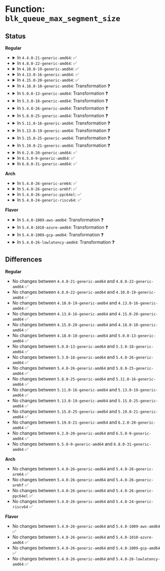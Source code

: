 # Function: <code>blk_queue_max_segment_size</code>

## Status
<b>Regular</b>
<ul>
<li>
<details>
<summary>In <code>4.4.0-21-generic-amd64</code>: ✅</summary>

```c
void blk_queue_max_segment_size(struct request_queue * q, unsigned int max_size)
```

```json
{
  "name": "blk_queue_max_segment_size",
  "collision_type": "Unique Global",
  "inline_type": "No",
  "funcs": [
    {
      "addr": 18446744071582770528,
      "name": "blk_queue_max_segment_size",
      "external": true,
      "loc": "block/blk-settings.c:330",
      "file": "block/blk-settings.c",
      "inline": "seen, unknown",
      "caller_inline": [],
      "caller_func": [
        "drivers/block/virtio_blk.c:virtblk_probe",
        "drivers/block/virtio_blk.c:virtblk_probe",
        "drivers/block/xen-blkfront.c:xlvbd_alloc_gendisk",
        "drivers/scsi/scsi_lib.c:__scsi_init_queue"
      ]
    }
  ],
  "symbols": [
    {
      "addr": 18446744071582770528,
      "name": "blk_queue_max_segment_size",
      "section": ".text",
      "bind": "STB_GLOBAL",
      "size": 61
    }
  ]
}
```
</details>
</li>
<li>
<details>
<summary>In <code>4.8.0-22-generic-amd64</code>: ✅</summary>

```c
void blk_queue_max_segment_size(struct request_queue * q, unsigned int max_size)
```

```json
{
  "name": "blk_queue_max_segment_size",
  "collision_type": "Unique Global",
  "inline_type": "No",
  "funcs": [
    {
      "addr": 18446744071583048928,
      "name": "blk_queue_max_segment_size",
      "external": true,
      "loc": "block/blk-settings.c:330",
      "file": "block/blk-settings.c",
      "inline": "seen, unknown",
      "caller_inline": [],
      "caller_func": [
        "drivers/block/virtio_blk.c:virtblk_probe",
        "drivers/block/virtio_blk.c:virtblk_probe",
        "drivers/block/xen-blkfront.c:blkif_set_queue_limits",
        "drivers/scsi/scsi_lib.c:__scsi_init_queue"
      ]
    }
  ],
  "symbols": [
    {
      "addr": 18446744071583048928,
      "name": "blk_queue_max_segment_size",
      "section": ".text",
      "bind": "STB_GLOBAL",
      "size": 61
    }
  ]
}
```
</details>
</li>
<li>
<details>
<summary>In <code>4.10.0-19-generic-amd64</code>: ✅</summary>

```c
void blk_queue_max_segment_size(struct request_queue * q, unsigned int max_size)
```

```json
{
  "name": "blk_queue_max_segment_size",
  "collision_type": "Unique Global",
  "inline_type": "No",
  "funcs": [
    {
      "addr": 18446744071583154528,
      "name": "blk_queue_max_segment_size",
      "external": true,
      "loc": "block/blk-settings.c:348",
      "file": "block/blk-settings.c",
      "inline": "seen, unknown",
      "caller_inline": [],
      "caller_func": [
        "drivers/block/xen-blkfront.c:blkif_set_queue_limits",
        "drivers/scsi/scsi_lib.c:__scsi_init_queue"
      ]
    }
  ],
  "symbols": [
    {
      "addr": 18446744071583154528,
      "name": "blk_queue_max_segment_size",
      "section": ".text",
      "bind": "STB_GLOBAL",
      "size": 61
    }
  ]
}
```
</details>
</li>
<li>
<details>
<summary>In <code>4.13.0-16-generic-amd64</code>: ✅</summary>

```c
void blk_queue_max_segment_size(struct request_queue * q, unsigned int max_size)
```

```json
{
  "name": "blk_queue_max_segment_size",
  "collision_type": "Unique Global",
  "inline_type": "No",
  "funcs": [
    {
      "addr": 18446744071583211696,
      "name": "blk_queue_max_segment_size",
      "external": true,
      "loc": "block/blk-settings.c:359",
      "file": "block/blk-settings.c",
      "inline": "seen, unknown",
      "caller_inline": [],
      "caller_func": [
        "drivers/block/xen-blkfront.c:blkif_set_queue_limits",
        "drivers/scsi/scsi_lib.c:__scsi_init_queue"
      ]
    }
  ],
  "symbols": [
    {
      "addr": 18446744071583211696,
      "name": "blk_queue_max_segment_size",
      "section": ".text",
      "bind": "STB_GLOBAL",
      "size": 61
    }
  ]
}
```
</details>
</li>
<li>
<details>
<summary>In <code>4.15.0-20-generic-amd64</code>: ✅</summary>

```c
void blk_queue_max_segment_size(struct request_queue * q, unsigned int max_size)
```

```json
{
  "name": "blk_queue_max_segment_size",
  "collision_type": "Unique Global",
  "inline_type": "No",
  "funcs": [
    {
      "addr": 18446744071583388400,
      "name": "blk_queue_max_segment_size",
      "external": true,
      "loc": "block/blk-settings.c:360",
      "file": "block/blk-settings.c",
      "inline": "seen, unknown",
      "caller_inline": [],
      "caller_func": [
        "drivers/block/xen-blkfront.c:blkif_set_queue_limits",
        "drivers/scsi/scsi_lib.c:__scsi_init_queue"
      ]
    }
  ],
  "symbols": [
    {
      "addr": 18446744071583388400,
      "name": "blk_queue_max_segment_size",
      "section": ".text",
      "bind": "STB_GLOBAL",
      "size": 61
    }
  ]
}
```
</details>
</li>
<li>
<details>
<summary>In <code>4.18.0-10-generic-amd64</code>: Transformation ❓</summary>

```c
void blk_queue_max_segment_size(struct request_queue * q, unsigned int max_size)
```

```json
{
  "name": "blk_queue_max_segment_size",
  "collision_type": "Unique Global",
  "inline_type": "No",
  "funcs": [
    {
      "addr": 0,
      "name": "blk_queue_max_segment_size",
      "external": true,
      "loc": "block/blk-settings.c:360",
      "file": "block/blk-settings.c",
      "inline": "seen, unknown",
      "caller_inline": [],
      "caller_func": [
        "drivers/block/xen-blkfront.c:blkif_set_queue_limits",
        "drivers/scsi/scsi_lib.c:__scsi_init_queue"
      ]
    }
  ],
  "symbols": [
    {
      "addr": 18446744071583600109,
      "name": "blk_queue_max_segment_size.cold.9",
      "section": ".text",
      "bind": "STB_LOCAL",
      "size": 34
    },
    {
      "addr": 18446744071583598240,
      "name": "blk_queue_max_segment_size",
      "section": ".text",
      "bind": "STB_GLOBAL",
      "size": 34
    }
  ]
}
```
</details>
</li>
<li>
<details>
<summary>In <code>5.0.0-13-generic-amd64</code>: Transformation ❓</summary>

```c
void blk_queue_max_segment_size(struct request_queue * q, unsigned int max_size)
```

```json
{
  "name": "blk_queue_max_segment_size",
  "collision_type": "Unique Global",
  "inline_type": "No",
  "funcs": [
    {
      "addr": 0,
      "name": "blk_queue_max_segment_size",
      "external": true,
      "loc": "block/blk-settings.c:304",
      "file": "block/blk-settings.c",
      "inline": "seen, unknown",
      "caller_inline": [],
      "caller_func": [
        "drivers/block/xen-blkfront.c:blkif_set_queue_limits",
        "drivers/scsi/scsi_lib.c:__scsi_init_queue"
      ]
    }
  ],
  "symbols": [
    {
      "addr": 18446744071583706349,
      "name": "blk_queue_max_segment_size.cold.8",
      "section": ".text",
      "bind": "STB_LOCAL",
      "size": 34
    },
    {
      "addr": 18446744071583704512,
      "name": "blk_queue_max_segment_size",
      "section": ".text",
      "bind": "STB_GLOBAL",
      "size": 34
    }
  ]
}
```
</details>
</li>
<li>
<details>
<summary>In <code>5.3.0-18-generic-amd64</code>: Transformation ❓</summary>

```c
void blk_queue_max_segment_size(struct request_queue * q, unsigned int max_size)
```

```json
{
  "name": "blk_queue_max_segment_size",
  "collision_type": "Unique Global",
  "inline_type": "No",
  "funcs": [
    {
      "addr": 0,
      "name": "blk_queue_max_segment_size",
      "external": true,
      "loc": "block/blk-settings.c:305",
      "file": "block/blk-settings.c",
      "inline": "seen, unknown",
      "caller_inline": [],
      "caller_func": [
        "drivers/block/xen-blkfront.c:blkif_set_queue_limits",
        "drivers/scsi/scsi_lib.c:__scsi_init_queue"
      ]
    }
  ],
  "symbols": [
    {
      "addr": 18446744071583894977,
      "name": "blk_queue_max_segment_size.cold",
      "section": ".text",
      "bind": "STB_LOCAL",
      "size": 34
    },
    {
      "addr": 18446744071583893184,
      "name": "blk_queue_max_segment_size",
      "section": ".text",
      "bind": "STB_GLOBAL",
      "size": 55
    }
  ]
}
```
</details>
</li>
<li>
<details>
<summary>In <code>5.4.0-26-generic-amd64</code>: Transformation ❓</summary>

```c
void blk_queue_max_segment_size(struct request_queue * q, unsigned int max_size)
```

```json
{
  "name": "blk_queue_max_segment_size",
  "collision_type": "Unique Global",
  "inline_type": "No",
  "funcs": [
    {
      "addr": 0,
      "name": "blk_queue_max_segment_size",
      "external": true,
      "loc": "block/blk-settings.c:306",
      "file": "block/blk-settings.c",
      "inline": "seen, unknown",
      "caller_inline": [],
      "caller_func": [
        "drivers/block/xen-blkfront.c:blkif_set_queue_limits",
        "drivers/scsi/scsi_lib.c:__scsi_init_queue"
      ]
    }
  ],
  "symbols": [
    {
      "addr": 18446744071583998337,
      "name": "blk_queue_max_segment_size.cold",
      "section": ".text",
      "bind": "STB_LOCAL",
      "size": 34
    },
    {
      "addr": 18446744071583996480,
      "name": "blk_queue_max_segment_size",
      "section": ".text",
      "bind": "STB_GLOBAL",
      "size": 55
    }
  ]
}
```
</details>
</li>
<li>
<details>
<summary>In <code>5.8.0-25-generic-amd64</code>: Transformation ❓</summary>

```c
void blk_queue_max_segment_size(struct request_queue * q, unsigned int max_size)
```

```json
{
  "name": "blk_queue_max_segment_size",
  "collision_type": "Unique Global",
  "inline_type": "No",
  "funcs": [
    {
      "addr": 0,
      "name": "blk_queue_max_segment_size",
      "external": true,
      "loc": "block/blk-settings.c:299",
      "file": "block/blk-settings.c",
      "inline": "seen, unknown",
      "caller_inline": [],
      "caller_func": [
        "drivers/block/xen-blkfront.c:blkif_set_queue_limits",
        "drivers/scsi/scsi_lib.c:__scsi_init_queue"
      ]
    }
  ],
  "symbols": [
    {
      "addr": 18446744071584387363,
      "name": "blk_queue_max_segment_size.cold",
      "section": ".text",
      "bind": "STB_LOCAL",
      "size": 34
    },
    {
      "addr": 18446744071584385248,
      "name": "blk_queue_max_segment_size",
      "section": ".text",
      "bind": "STB_GLOBAL",
      "size": 61
    }
  ]
}
```
</details>
</li>
<li>
<details>
<summary>In <code>5.11.0-16-generic-amd64</code>: Transformation ❓</summary>

```c
void blk_queue_max_segment_size(struct request_queue * q, unsigned int max_size)
```

```json
{
  "name": "blk_queue_max_segment_size",
  "collision_type": "Unique Global",
  "inline_type": "No",
  "funcs": [
    {
      "addr": 0,
      "name": "blk_queue_max_segment_size",
      "external": true,
      "loc": "block/blk-settings.c:303",
      "file": "block/blk-settings.c",
      "inline": "seen, unknown",
      "caller_inline": [],
      "caller_func": [
        "drivers/block/xen-blkfront.c:blkif_set_queue_limits",
        "drivers/scsi/scsi_lib.c:__scsi_init_queue"
      ]
    }
  ],
  "symbols": [
    {
      "addr": 18446744071591372629,
      "name": "blk_queue_max_segment_size.cold",
      "section": ".text",
      "bind": "STB_LOCAL",
      "size": 34
    },
    {
      "addr": 18446744071584499392,
      "name": "blk_queue_max_segment_size",
      "section": ".text",
      "bind": "STB_GLOBAL",
      "size": 61
    }
  ]
}
```
</details>
</li>
<li>
<details>
<summary>In <code>5.13.0-19-generic-amd64</code>: Transformation ❓</summary>

```c
void blk_queue_max_segment_size(struct request_queue * q, unsigned int max_size)
```

```json
{
  "name": "blk_queue_max_segment_size",
  "collision_type": "Unique Global",
  "inline_type": "No",
  "funcs": [
    {
      "addr": 0,
      "name": "blk_queue_max_segment_size",
      "external": true,
      "loc": "block/blk-settings.c:276",
      "file": "block/blk-settings.c",
      "inline": "seen, unknown",
      "caller_inline": [],
      "caller_func": [
        "drivers/block/xen-blkfront.c:blkif_set_queue_limits",
        "drivers/scsi/scsi_lib.c:__scsi_init_queue"
      ]
    }
  ],
  "symbols": [
    {
      "addr": 18446744071591315228,
      "name": "blk_queue_max_segment_size.cold",
      "section": ".text",
      "bind": "STB_LOCAL",
      "size": 34
    },
    {
      "addr": 18446744071584533904,
      "name": "blk_queue_max_segment_size",
      "section": ".text",
      "bind": "STB_GLOBAL",
      "size": 61
    }
  ]
}
```
</details>
</li>
<li>
<details>
<summary>In <code>5.15.0-25-generic-amd64</code>: Transformation ❓</summary>

```c
void blk_queue_max_segment_size(struct request_queue * q, unsigned int max_size)
```

```json
{
  "name": "blk_queue_max_segment_size",
  "collision_type": "Unique Global",
  "inline_type": "No",
  "funcs": [
    {
      "addr": 0,
      "name": "blk_queue_max_segment_size",
      "external": true,
      "loc": "block/blk-settings.c:279",
      "file": "block/blk-settings.c",
      "inline": "seen, unknown",
      "caller_inline": [],
      "caller_func": [
        "drivers/block/xen-blkfront.c:blkif_set_queue_limits",
        "drivers/scsi/scsi_lib.c:__scsi_init_queue"
      ]
    }
  ],
  "symbols": [
    {
      "addr": 18446744071592313279,
      "name": "blk_queue_max_segment_size.cold",
      "section": ".text",
      "bind": "STB_LOCAL",
      "size": 34
    },
    {
      "addr": 18446744071584944864,
      "name": "blk_queue_max_segment_size",
      "section": ".text",
      "bind": "STB_GLOBAL",
      "size": 61
    }
  ]
}
```
</details>
</li>
<li>
<details>
<summary>In <code>5.19.0-21-generic-amd64</code>: Transformation ❓</summary>

```c
void blk_queue_max_segment_size(struct request_queue * q, unsigned int max_size)
```

```json
{
  "name": "blk_queue_max_segment_size",
  "collision_type": "Unique Global",
  "inline_type": "No",
  "funcs": [
    {
      "addr": 0,
      "name": "blk_queue_max_segment_size",
      "external": true,
      "loc": "block/blk-settings.c:278",
      "file": "block/blk-settings.c",
      "inline": "seen, unknown",
      "caller_inline": [],
      "caller_func": [
        "drivers/block/xen-blkfront.c:blkif_set_queue_limits",
        "drivers/scsi/scsi_lib.c:__scsi_init_queue"
      ]
    }
  ],
  "symbols": [
    {
      "addr": 18446744071594096005,
      "name": "blk_queue_max_segment_size.cold",
      "section": ".text",
      "bind": "STB_LOCAL",
      "size": 34
    },
    {
      "addr": 18446744071585647856,
      "name": "blk_queue_max_segment_size",
      "section": ".text",
      "bind": "STB_GLOBAL",
      "size": 85
    }
  ]
}
```
</details>
</li>
<li>
<details>
<summary>In <code>6.2.0-20-generic-amd64</code>: ✅</summary>

```c
void blk_queue_max_segment_size(struct request_queue * q, unsigned int max_size)
```

```json
{
  "name": "blk_queue_max_segment_size",
  "collision_type": "Unique Global",
  "inline_type": "No",
  "funcs": [
    {
      "addr": 18446744071586420496,
      "name": "blk_queue_max_segment_size",
      "external": true,
      "loc": "block/blk-settings.c:278",
      "file": "block/blk-settings.c",
      "inline": "seen, unknown",
      "caller_inline": [],
      "caller_func": [
        "drivers/block/xen-blkfront.c:blkif_set_queue_limits",
        "drivers/scsi/scsi_lib.c:__scsi_init_queue"
      ]
    }
  ],
  "symbols": [
    {
      "addr": 18446744071586420496,
      "name": "blk_queue_max_segment_size",
      "section": ".text",
      "bind": "STB_GLOBAL",
      "size": 120
    }
  ]
}
```
</details>
</li>
<li>
<details>
<summary>In <code>6.5.0-9-generic-amd64</code>: ✅</summary>

```c
void blk_queue_max_segment_size(struct request_queue * q, unsigned int max_size)
```

```json
{
  "name": "blk_queue_max_segment_size",
  "collision_type": "Unique Global",
  "inline_type": "No",
  "funcs": [
    {
      "addr": 18446744071586668000,
      "name": "blk_queue_max_segment_size",
      "external": true,
      "loc": "block/blk-settings.c:284",
      "file": "block/blk-settings.c",
      "inline": "seen, unknown",
      "caller_inline": [],
      "caller_func": [
        "drivers/block/virtio_blk.c:virtblk_probe",
        "drivers/block/xen-blkfront.c:blkif_set_queue_limits",
        "drivers/scsi/scsi_lib.c:__scsi_init_queue"
      ]
    }
  ],
  "symbols": [
    {
      "addr": 18446744071586668000,
      "name": "blk_queue_max_segment_size",
      "section": ".text",
      "bind": "STB_GLOBAL",
      "size": 120
    }
  ]
}
```
</details>
</li>
<li>
<details>
<summary>In <code>6.8.0-31-generic-amd64</code>: ✅</summary>

```c
void blk_queue_max_segment_size(struct request_queue * q, unsigned int max_size)
```

```json
{
  "name": "blk_queue_max_segment_size",
  "collision_type": "Unique Global",
  "inline_type": "No",
  "funcs": [
    {
      "addr": 18446744071586938944,
      "name": "blk_queue_max_segment_size",
      "external": true,
      "loc": "block/blk-settings.c:282",
      "file": "block/blk-settings.c",
      "inline": "seen, unknown",
      "caller_inline": [],
      "caller_func": [
        "drivers/block/virtio_blk.c:virtblk_probe",
        "drivers/block/xen-blkfront.c:blkif_set_queue_limits",
        "drivers/scsi/scsi_lib.c:__scsi_init_queue"
      ]
    }
  ],
  "symbols": [
    {
      "addr": 18446744071586938944,
      "name": "blk_queue_max_segment_size",
      "section": ".text",
      "bind": "STB_GLOBAL",
      "size": 120
    }
  ]
}
```
</details>
</li>
</ul>
<b>Arch</b>
<ul>
<li>
<details>
<summary>In <code>5.4.0-26-generic-arm64</code>: ✅</summary>

```c
void blk_queue_max_segment_size(struct request_queue * q, unsigned int max_size)
```

```json
{
  "name": "blk_queue_max_segment_size",
  "collision_type": "Unique Global",
  "inline_type": "No",
  "funcs": [
    {
      "addr": 18446603336495824064,
      "name": "blk_queue_max_segment_size",
      "external": true,
      "loc": "block/blk-settings.c:306",
      "file": "block/blk-settings.c",
      "inline": "seen, unknown",
      "caller_inline": [],
      "caller_func": [
        "drivers/block/xen-blkfront.c:blkif_set_queue_limits",
        "drivers/scsi/scsi_lib.c:__scsi_init_queue",
        "drivers/mmc/core/queue.c:mmc_init_queue"
      ]
    }
  ],
  "symbols": [
    {
      "addr": 18446603336495824064,
      "name": "blk_queue_max_segment_size",
      "section": ".text",
      "bind": "STB_GLOBAL",
      "size": 116
    }
  ]
}
```
</details>
</li>
<li>
<details>
<summary>In <code>5.4.0-26-generic-armhf</code>: ✅</summary>

```c
void blk_queue_max_segment_size(struct request_queue * q, unsigned int max_size)
```

```json
{
  "name": "blk_queue_max_segment_size",
  "collision_type": "Unique Global",
  "inline_type": "No",
  "funcs": [
    {
      "addr": 3229173332,
      "name": "blk_queue_max_segment_size",
      "external": true,
      "loc": "block/blk-settings.c:306",
      "file": "block/blk-settings.c",
      "inline": "seen, unknown",
      "caller_inline": [],
      "caller_func": [
        "drivers/scsi/scsi_lib.c:__scsi_init_queue",
        "drivers/mmc/core/queue.c:mmc_init_queue"
      ]
    }
  ],
  "symbols": [
    {
      "addr": 3229173332,
      "name": "blk_queue_max_segment_size",
      "section": ".text",
      "bind": "STB_GLOBAL",
      "size": 140
    }
  ]
}
```
</details>
</li>
<li>
<details>
<summary>In <code>5.4.0-26-generic-ppc64el</code>: ✅</summary>

```c
void blk_queue_max_segment_size(struct request_queue * q, unsigned int max_size)
```

```json
{
  "name": "blk_queue_max_segment_size",
  "collision_type": "Unique Global",
  "inline_type": "No",
  "funcs": [
    {
      "addr": 13835058055290013056,
      "name": "blk_queue_max_segment_size",
      "external": true,
      "loc": "block/blk-settings.c:306",
      "file": "block/blk-settings.c",
      "inline": "seen, unknown",
      "caller_inline": [],
      "caller_func": [
        "drivers/scsi/scsi_lib.c:__scsi_init_queue"
      ]
    }
  ],
  "symbols": [
    {
      "addr": 13835058055290013056,
      "name": "blk_queue_max_segment_size",
      "section": ".text",
      "bind": "STB_GLOBAL",
      "size": 136
    }
  ]
}
```
</details>
</li>
<li>
<details>
<summary>In <code>5.4.0-24-generic-riscv64</code>: ✅</summary>

```c
void blk_queue_max_segment_size(struct request_queue * q, unsigned int max_size)
```

```json
{
  "name": "blk_queue_max_segment_size",
  "collision_type": "Unique Global",
  "inline_type": "No",
  "funcs": [
    {
      "addr": 18446743936274958760,
      "name": "blk_queue_max_segment_size",
      "external": true,
      "loc": "block/blk-settings.c:306",
      "file": "block/blk-settings.c",
      "inline": "seen, unknown",
      "caller_inline": [],
      "caller_func": [
        "drivers/scsi/scsi_lib.c:__scsi_init_queue",
        "drivers/mmc/core/queue.c:mmc_init_queue"
      ]
    }
  ],
  "symbols": [
    {
      "addr": 18446743936274958760,
      "name": "blk_queue_max_segment_size",
      "section": ".text",
      "bind": "STB_GLOBAL",
      "size": 102
    }
  ]
}
```
</details>
</li>
</ul>
<b>Flavor</b>
<ul>
<li>
<details>
<summary>In <code>5.4.0-1009-aws-amd64</code>: Transformation ❓</summary>

```c
void blk_queue_max_segment_size(struct request_queue * q, unsigned int max_size)
```

```json
{
  "name": "blk_queue_max_segment_size",
  "collision_type": "Unique Global",
  "inline_type": "No",
  "funcs": [
    {
      "addr": 0,
      "name": "blk_queue_max_segment_size",
      "external": true,
      "loc": "block/blk-settings.c:306",
      "file": "block/blk-settings.c",
      "inline": "seen, unknown",
      "caller_inline": [],
      "caller_func": [
        "drivers/block/xen-blkfront.c:blkif_set_queue_limits",
        "drivers/scsi/scsi_lib.c:__scsi_init_queue"
      ]
    }
  ],
  "symbols": [
    {
      "addr": 18446744071583967073,
      "name": "blk_queue_max_segment_size.cold",
      "section": ".text",
      "bind": "STB_LOCAL",
      "size": 34
    },
    {
      "addr": 18446744071583965216,
      "name": "blk_queue_max_segment_size",
      "section": ".text",
      "bind": "STB_GLOBAL",
      "size": 55
    }
  ]
}
```
</details>
</li>
<li>
<details>
<summary>In <code>5.4.0-1010-azure-amd64</code>: Transformation ❓</summary>

```c
void blk_queue_max_segment_size(struct request_queue * q, unsigned int max_size)
```

```json
{
  "name": "blk_queue_max_segment_size",
  "collision_type": "Unique Global",
  "inline_type": "No",
  "funcs": [
    {
      "addr": 0,
      "name": "blk_queue_max_segment_size",
      "external": true,
      "loc": "block/blk-settings.c:306",
      "file": "block/blk-settings.c",
      "inline": "seen, unknown",
      "caller_inline": [],
      "caller_func": [
        "drivers/scsi/scsi_lib.c:__scsi_init_queue"
      ]
    }
  ],
  "symbols": [
    {
      "addr": 18446744071583903985,
      "name": "blk_queue_max_segment_size.cold",
      "section": ".text",
      "bind": "STB_LOCAL",
      "size": 34
    },
    {
      "addr": 18446744071583902128,
      "name": "blk_queue_max_segment_size",
      "section": ".text",
      "bind": "STB_GLOBAL",
      "size": 55
    }
  ]
}
```
</details>
</li>
<li>
<details>
<summary>In <code>5.4.0-1009-gcp-amd64</code>: Transformation ❓</summary>

```c
void blk_queue_max_segment_size(struct request_queue * q, unsigned int max_size)
```

```json
{
  "name": "blk_queue_max_segment_size",
  "collision_type": "Unique Global",
  "inline_type": "No",
  "funcs": [
    {
      "addr": 0,
      "name": "blk_queue_max_segment_size",
      "external": true,
      "loc": "block/blk-settings.c:306",
      "file": "block/blk-settings.c",
      "inline": "seen, unknown",
      "caller_inline": [],
      "caller_func": [
        "drivers/block/xen-blkfront.c:blkif_set_queue_limits",
        "drivers/scsi/scsi_lib.c:__scsi_init_queue"
      ]
    }
  ],
  "symbols": [
    {
      "addr": 18446744071583950833,
      "name": "blk_queue_max_segment_size.cold",
      "section": ".text",
      "bind": "STB_LOCAL",
      "size": 34
    },
    {
      "addr": 18446744071583948976,
      "name": "blk_queue_max_segment_size",
      "section": ".text",
      "bind": "STB_GLOBAL",
      "size": 55
    }
  ]
}
```
</details>
</li>
<li>
<details>
<summary>In <code>5.4.0-26-lowlatency-amd64</code>: Transformation ❓</summary>

```c
void blk_queue_max_segment_size(struct request_queue * q, unsigned int max_size)
```

```json
{
  "name": "blk_queue_max_segment_size",
  "collision_type": "Unique Global",
  "inline_type": "No",
  "funcs": [
    {
      "addr": 0,
      "name": "blk_queue_max_segment_size",
      "external": true,
      "loc": "block/blk-settings.c:306",
      "file": "block/blk-settings.c",
      "inline": "seen, unknown",
      "caller_inline": [],
      "caller_func": [
        "drivers/block/xen-blkfront.c:blkif_set_queue_limits",
        "drivers/scsi/scsi_lib.c:__scsi_init_queue"
      ]
    }
  ],
  "symbols": [
    {
      "addr": 18446744071584052817,
      "name": "blk_queue_max_segment_size.cold",
      "section": ".text",
      "bind": "STB_LOCAL",
      "size": 34
    },
    {
      "addr": 18446744071584050960,
      "name": "blk_queue_max_segment_size",
      "section": ".text",
      "bind": "STB_GLOBAL",
      "size": 55
    }
  ]
}
```
</details>
</li>
</ul>

## Differences
<b>Regular</b>
<ul>
<li>
No changes between <code>4.4.0-21-generic-amd64</code> and <code>4.8.0-22-generic-amd64</code> ✅
</li>
<li>
No changes between <code>4.8.0-22-generic-amd64</code> and <code>4.10.0-19-generic-amd64</code> ✅
</li>
<li>
No changes between <code>4.10.0-19-generic-amd64</code> and <code>4.13.0-16-generic-amd64</code> ✅
</li>
<li>
No changes between <code>4.13.0-16-generic-amd64</code> and <code>4.15.0-20-generic-amd64</code> ✅
</li>
<li>
No changes between <code>4.15.0-20-generic-amd64</code> and <code>4.18.0-10-generic-amd64</code> ✅
</li>
<li>
No changes between <code>4.18.0-10-generic-amd64</code> and <code>5.0.0-13-generic-amd64</code> ✅
</li>
<li>
No changes between <code>5.0.0-13-generic-amd64</code> and <code>5.3.0-18-generic-amd64</code> ✅
</li>
<li>
No changes between <code>5.3.0-18-generic-amd64</code> and <code>5.4.0-26-generic-amd64</code> ✅
</li>
<li>
No changes between <code>5.4.0-26-generic-amd64</code> and <code>5.8.0-25-generic-amd64</code> ✅
</li>
<li>
No changes between <code>5.8.0-25-generic-amd64</code> and <code>5.11.0-16-generic-amd64</code> ✅
</li>
<li>
No changes between <code>5.11.0-16-generic-amd64</code> and <code>5.13.0-19-generic-amd64</code> ✅
</li>
<li>
No changes between <code>5.13.0-19-generic-amd64</code> and <code>5.15.0-25-generic-amd64</code> ✅
</li>
<li>
No changes between <code>5.15.0-25-generic-amd64</code> and <code>5.19.0-21-generic-amd64</code> ✅
</li>
<li>
No changes between <code>5.19.0-21-generic-amd64</code> and <code>6.2.0-20-generic-amd64</code> ✅
</li>
<li>
No changes between <code>6.2.0-20-generic-amd64</code> and <code>6.5.0-9-generic-amd64</code> ✅
</li>
<li>
No changes between <code>6.5.0-9-generic-amd64</code> and <code>6.8.0-31-generic-amd64</code> ✅
</li>
</ul>
<b>Arch</b>
<ul>
<li>
No changes between <code>5.4.0-26-generic-amd64</code> and <code>5.4.0-26-generic-arm64</code> ✅
</li>
<li>
No changes between <code>5.4.0-26-generic-amd64</code> and <code>5.4.0-26-generic-armhf</code> ✅
</li>
<li>
No changes between <code>5.4.0-26-generic-amd64</code> and <code>5.4.0-26-generic-ppc64el</code> ✅
</li>
<li>
No changes between <code>5.4.0-26-generic-amd64</code> and <code>5.4.0-24-generic-riscv64</code> ✅
</li>
</ul>
<b>Flavor</b>
<ul>
<li>
No changes between <code>5.4.0-26-generic-amd64</code> and <code>5.4.0-1009-aws-amd64</code> ✅
</li>
<li>
No changes between <code>5.4.0-26-generic-amd64</code> and <code>5.4.0-1010-azure-amd64</code> ✅
</li>
<li>
No changes between <code>5.4.0-26-generic-amd64</code> and <code>5.4.0-1009-gcp-amd64</code> ✅
</li>
<li>
No changes between <code>5.4.0-26-generic-amd64</code> and <code>5.4.0-26-lowlatency-amd64</code> ✅
</li>
</ul>
